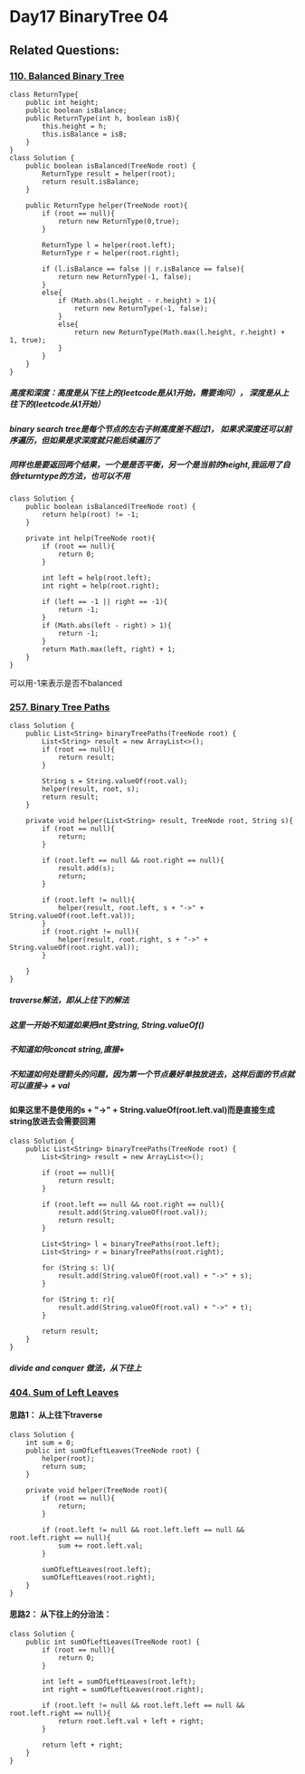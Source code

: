 # Day17 BinaryTree 04

## Related Questions:
### [110. Balanced Binary Tree](https://leetcode.com/problems/balanced-binary-tree/description/)
```
class ReturnType{
    public int height;
    public boolean isBalance;
    public ReturnType(int h, boolean isB){
        this.height = h;
        this.isBalance = isB;
    }
}
class Solution {
    public boolean isBalanced(TreeNode root) {
        ReturnType result = helper(root);
        return result.isBalance;    
    }

    public ReturnType helper(TreeNode root){
        if (root == null){
            return new ReturnType(0,true);
        }

        ReturnType l = helper(root.left);
        ReturnType r = helper(root.right);

        if (l.isBalance == false || r.isBalance == false){
            return new ReturnType(-1, false);
        }
        else{
            if (Math.abs(l.height - r.height) > 1){
                return new ReturnType(-1, false);
            }
            else{
                return new ReturnType(Math.max(l.height, r.height) + 1, true);
            }
        }
    }
}
```
##### 高度和深度：高度是从下往上的(leetcode是从1开始，需要询问）， 深度是从上往下的(leetcode从1开始）
##### binary search tree是每个节点的左右子树高度差不超过1， 如果求深度还可以前序遍历，但如果是求深度就只能后续遍历了
##### 同样也是要返回两个结果，一个是是否平衡，另一个是当前的height,我运用了自创returntype的方法，也可以不用
```
class Solution {
    public boolean isBalanced(TreeNode root) {
        return help(root) != -1;
    }

    private int help(TreeNode root){
        if (root == null){
            return 0;
        }

        int left = help(root.left);
        int right = help(root.right);

        if (left == -1 || right == -1){
            return -1;
        }
        if (Math.abs(left - right) > 1){
            return -1;
        }
        return Math.max(left, right) + 1;
    }
}
```
可以用-1来表示是否不balanced

### [257. Binary Tree Paths](https://leetcode.com/problems/binary-tree-paths/description/)
```
class Solution {
    public List<String> binaryTreePaths(TreeNode root) {
        List<String> result = new ArrayList<>();
        if (root == null){
            return result;
        }

        String s = String.valueOf(root.val);
        helper(result, root, s);
        return result;
    }

    private void helper(List<String> result, TreeNode root, String s){
        if (root == null){
            return;
        }

        if (root.left == null && root.right == null){
            result.add(s);
            return;
        }

        if (root.left != null){
            helper(result, root.left, s + "->" + String.valueOf(root.left.val));
        }
        if (root.right != null){
            helper(result, root.right, s + "->" + String.valueOf(root.right.val));
        }
        
    }
}
```
##### traverse解法，即从上往下的解法
##### 这里一开始不知道如果把int变string, String.valueOf()
##### 不知道如何concat string,直接+
##### 不知道如何处理箭头的问题，因为第一个节点最好单独放进去，这样后面的节点就可以直接-> + val

#### 如果这里不是使用的s + "->" + String.valueOf(root.left.val)而是直接生成string放进去会需要回溯
```
class Solution {
    public List<String> binaryTreePaths(TreeNode root) {
        List<String> result = new ArrayList<>();

        if (root == null){
            return result;
        }

        if (root.left == null && root.right == null){
            result.add(String.valueOf(root.val));
            return result;
        }

        List<String> l = binaryTreePaths(root.left);
        List<String> r = binaryTreePaths(root.right);

        for (String s: l){
            result.add(String.valueOf(root.val) + "->" + s);
        }

        for (String t: r){
            result.add(String.valueOf(root.val) + "->" + t);
        }

        return result;
    }    
}
```
##### divide and conquer 做法，从下往上

### [404. Sum of Left Leaves](https://leetcode.com/problems/sum-of-left-leaves/description/)
#### 思路1： 从上往下traverse
```
class Solution {
    int sum = 0;
    public int sumOfLeftLeaves(TreeNode root) {
        helper(root);
        return sum;
    }

    private void helper(TreeNode root){
        if (root == null){
            return;
        }

        if (root.left != null && root.left.left == null && root.left.right == null){
            sum += root.left.val;
        }

        sumOfLeftLeaves(root.left);
        sumOfLeftLeaves(root.right);
    }
}
```
#### 思路2： 从下往上的分治法：
```
class Solution {
    public int sumOfLeftLeaves(TreeNode root) {
        if (root == null){
            return 0;
        }

        int left = sumOfLeftLeaves(root.left);
        int right = sumOfLeftLeaves(root.right);

        if (root.left != null && root.left.left == null && root.left.right == null){
            return root.left.val + left + right;
        }

        return left + right;
    }
}
```

